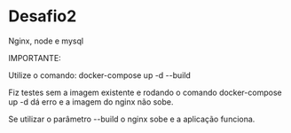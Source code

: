 # Desafio2
 Nginx, node e mysql


IMPORTANTE:

Utilize o comando:
    docker-compose up -d --build
    
Fiz testes sem a imagem existente e rodando o comando 
    docker-compose up -d
dá erro e a imagem do nginx não sobe.

Se utilizar o parâmetro --build o nginx sobe e a aplicação funciona.
